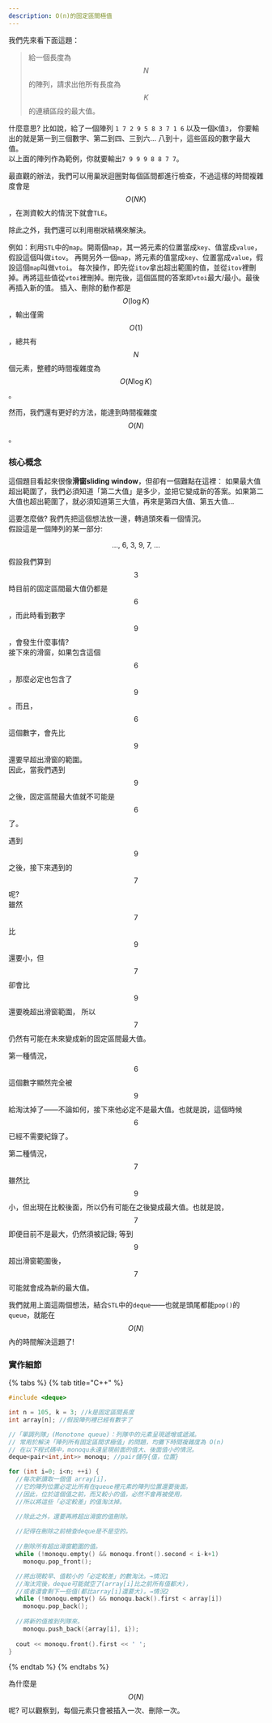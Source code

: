 ```yaml
---
description: O(n)的固定區間極值
---
```


我們先來看下面這題：

> 給一個長度為 $$N$$ 的陣列，請求出他所有長度為 $$K$$ 的連續區段的最大值。

什麼意思? 比如說，給了一個陣列 `1 7 2 9 5 8 3 7 1 6` 以及一個`K`值`3`，
你要輸出的就是第一到三個數字、第二到四、三到六... 八到十，這些區段的數字最大值。\
以上面的陣列作為範例，你就要輸出`7 9 9 9 8 8 7 7`。

最直觀的辦法，我們可以用巢狀迴圈對每個區間都進行檢查，不過這樣的時間複雜度會是 $$O(NK)$$ ，在測資較大的情況下就會`TLE`。

除此之外，我們還可以利用樹狀結構來解決。

例如：利用`STL`中的`map`。開兩個`map`，其一將元素的位置當成`key`、值當成`value`，假設這個叫做`itov`。
再開另外一個`map`，將元素的值當成`key`、位置當成`value`，假設這個`map`叫做`vtoi`。
每次操作，即先從`itov`拿出超出範圍的值，並從`itov`裡刪掉。再將這些值從`vtoi`裡刪掉。刪完後，這個區間的答案即`vtoi`最大/最小。最後再插入新的值。
插入、刪除的動作都是 $$O(\log K)$$，輸出僅需 $$O(1)$$，總共有 $$N$$ 個元素，整體的時間複雜度為 $$O(N \log K)$$。

然而，我們還有更好的方法，能達到時間複雜度 $$O(N)$$。

### 核心概念

這個題目看起來很像**滑窗sliding window**，但卻有一個難點在這裡：
如果最大值超出範圍了，我們必須知道「第二大值」是多少，並把它變成新的答案。如果第二大值也超出範圍了，就必須知道第三大值，再來是第四大值、第五大值...

這要怎麼做? 我們先把這個想法放一邊，轉過頭來看一個情況。\
假設這是一個陣列的某一部分:

$$
...,\ 6,\ 3,\ 9,\ 7,\ ...
$$

假設我們算到 $$3$$ 時目前的固定區間最大值仍都是 $$6$$，而此時看到數字 $$9$$，會發生什麼事情?\
接下來的滑窗，如果包含這個 $$6$$，那麼必定也包含了 $$9$$。而且，$$6$$ 這個數字，會先比 $$9$$ 還要早超出滑窗的範圍。\
因此，當我們遇到 $$9$$ 之後，固定區間最大值就不可能是 $$6$$ 了。

遇到 $$9$$ 之後，接下來遇到的 $$7$$ 呢?\
雖然 $$7$$ 比 $$9$$ 還要小，但 $$7$$ 卻會比 $$9$$ 還要晚超出滑窗範圍，
所以 $$7$$ 仍然有可能在未來變成新的固定區間最大值。

第一種情況，$$6$$ 這個數字顯然完全被 $$9$$ 給淘汰掉了——不論如何，接下來他必定不是最大值。也就是說，這個時候 $$6$$ 已經不需要紀錄了。

第二種情況，$$7$$ 雖然比 $$9$$ 小，但出現在比較後面，所以仍有可能在之後變成最大值。也就是說，$$7$$ 即便目前不是最大，仍然須被記錄;
等到 $$9$$ 超出滑窗範圍後，$$7$$ 可能就會成為新的最大值。

我們就用上面這兩個想法，結合`STL`中的`deque`——也就是頭尾都能`pop()`的`queue`，就能在 $$O(N)$$ 內的時間解決這題了!

### 實作細節

{% tabs %}
{% tab title="C++" %}
```cpp
#include <deque>

int n = 105, k = 3; //k是固定區間長度
int array[n]; //假設陣列裡已經有數字了

//「單調列隊」(Monotone queue)：列隊中的元素呈現遞增或遞減。
// 常用於解決「陣列所有固定區間求極值」的問題，均攤下時間複雜度為 O(n)
// 在以下程式碼中，monoqu永遠呈現前面的值大、後面值小的情況。
deque<pair<int,int>> monoqu; //pair儲存{值，位置}

for (int i=0; i<n; ++i) {
  //每次新讀取一個值 array[i]，
  //它的陣列位置必定比所有在queue裡元素的陣列位置還要後面。
  //因此，位於這個值之前，而又較小的值，必然不會再被使用，
  //所以將這些「必定較差」的值淘汰掉。

  //除此之外，還要再將超出滑窗的值刪除。
  
  //記得在刪除之前檢查deque是不是空的。
  
  //刪除所有超出滑窗範圍的值。
  while (!monoqu.empty() && monoqu.front().second < i-k+1)
    monoqu.pop_front();

  //將出現較早、值較小的「必定較差」的數淘汰。→情況1
  //淘汰完後，deque可能就空了(array[i]比之前所有值都大)，
  //或者還會剩下一些值(都比array[i]還要大)。→情況2
  while (!monoqu.empty() && monoqu.back().first < array[i])
    monoqu.pop_back();
	  
  //將新的值推到列隊來。
    monoqu.push_back({array[i], i});
  
  cout << monoqu.front().first << ' ';
}
```
{% endtab %}
{% endtabs %}

為什麼是 $$O(N)$$ 呢? 可以觀察到，每個元素只會被插入一次、刪除一次。
